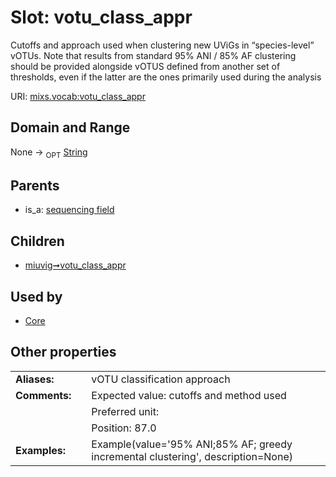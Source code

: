 
# Slot: votu_class_appr


Cutoffs and approach used when clustering new UViGs in “species-level” vOTUs. Note that results from standard 95% ANI / 85% AF clustering should be provided alongside vOTUS defined from another set of thresholds, even if the latter are the ones primarily used during the analysis

URI: [mixs.vocab:votu_class_appr](https://w3id.org/mixs/vocab/votu_class_appr)


## Domain and Range

None ->  <sub>OPT</sub> [String](types/String.md)

## Parents

 *  is_a: [sequencing field](sequencing_field.md)

## Children

 *  [miuvig➞votu_class_appr](miuvig_votu_class_appr.md)

## Used by

 * [Core](Core.md)

## Other properties

|  |  |  |
| --- | --- | --- |
| **Aliases:** | | vOTU classification approach |
| **Comments:** | | Expected value: cutoffs and method used |
|  | | Preferred unit:  |
|  | | Position: 87.0 |
| **Examples:** | | Example(value='95% ANI;85% AF; greedy incremental clustering', description=None) |

